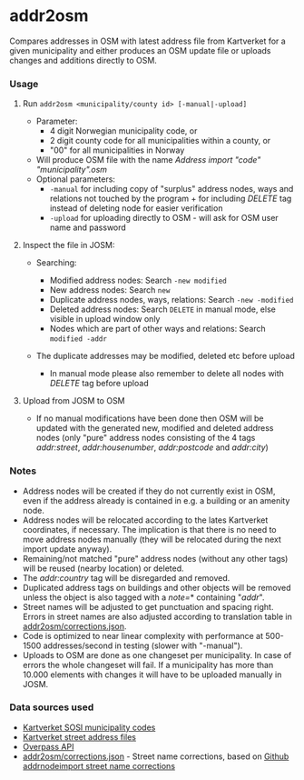 # addr2osm

Compares addresses in OSM with latest address file from Kartverket for a given municipality and either produces an OSM update file or uploads changes and additions directly to OSM.

### Usage

1. Run `addr2osm <municipality/county id> [-manual|-upload]`
   * Parameter:
     - 4 digit Norwegian municipality code, or
     - 2 digit county code for all municipalities within a county, or
     - "00" for all municipalities in Norway
   * Will produce OSM file with the name *Address import "code" "municipality".osm*
   * Optional parameters:
     - `-manual` for including copy of "surplus" address nodes, ways and relations not touched by the program + for including *DELETE* tag instead of deleting node for easier verification
     - `-upload` for uploading directly to OSM - will ask for OSM user name and password

  
2. Inspect the file in JOSM:
   * Searching: 
     - Modified address nodes: Search `-new modified`
     - New address nodes: Search `new`
     - Duplicate address nodes, ways, relations: Search `-new -modified`
     - Deleted address nodes: Search `DELETE` in manual mode, else visible in upload window only
     - Nodes which are part of other ways and relations: Search `modified -addr`
     
   * The duplicate addresses may be modified, deleted etc before upload
     - In manual mode please also remember to delete all nodes with *DELETE* tag before upload

3. Upload from JOSM to OSM
   * If no manual modifications have been done then OSM will be updated with the generated new, modified and deleted address nodes (only "pure" address nodes consisting of the 4 tags *addr:street*, *addr:housenumber*, *addr:postcode* and *addr:city*)

### Notes

* Address nodes will be created if they do not currently exist in OSM, even if the address already is contained in e.g. a building or an amenity node.
* Address nodes will be relocated according to the lates Kartverket coordinates, if necessary. The implication is that there is no need to move address nodes manually (they will be relocated during the next import update anyway).
* Remaining/not matched "pure" address nodes (without any other tags) will be reused (nearby location) or deleted.
* The *addr:country* tag will be disregarded and removed.
* Duplicated address tags on buildings and other objects will be removed unless the object is also tagged with a *note=** containing "*addr*".
* Street names will be adjusted to get punctuation and spacing right. Errors in street names are also adjusted according to translation table in [addr2osm/corrections.json](https://github.com/NKAmapper/addr2osm/blob/master/corrections.json).
* Code is optimized to near linear complexity with performance at 500-1500 addresses/second in testing (slower with "-manual").
* Uploads to OSM are done as one changeset per municipality. In case of errors the whole changeset will fail. If a municipality has more than 10.000 elements with changes it will have to be uploaded manually in JOSM.

### Data sources used

* [Kartverket SOSI municipality codes](https://register.geonorge.no/sosi-kodelister/kommunenummer)
* [Kartverket street address files](https://nedlasting.geonorge.no/geonorge/Basisdata/MatrikkelenVegadresse/CSV/)
* [Overpass API](http://overpass-api.de)
* [addr2osm/corrections.json](https://github.com/NKAmapper/addr2osm/blob/master/corrections.json) - Street name corrections, based on [Github addrnodeimport street name corrections](https://github.com/rubund/addrnodeimport/blob/master/xml/corrections.xml)
